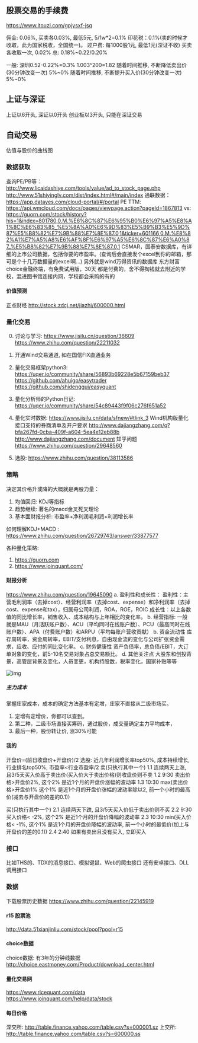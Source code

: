 ## 股票交易的手续费
https://www.itouzi.com/gpjysxf-jsq

佣金: 0.06%, 买卖各0.03%, 最低5元, 5/1w*2=0.1%
印花税：0.1%(卖的时候才收取，此为国家税收，全国统一)。
过户费: 每1000股1元, 最低1元(深证不收) 买卖各收取一次, 0.02%
总: 0.18%~0.22/0.20%

一般: 深圳0.52-0.22%=0.3%
    1.003^200=1.82
    随着时间推移, 不断降低卖出价(30分钟改变一次) 5%~0%
    随着时间推移, 不断提升买入价(30分钟改变一次) 5%~0%

## 上证与深证
上证以6开头,
深证以0开头
创业板以3开头, 只能在深证交易

## 自动交易
估值与股价的曲线图

### 数据获取
查询PE/PB等：
    http://www.licaidashiye.com/tools/value/ad_to_stock_page.php
    http://www.51shiyinglv.com/dist/index.html#/main/index
    通联数据：https://app.datayes.com/cloud-portal/#/portal
PE TTM:
    https://api.wmcloud.com/docs/pages/viewpage.action?pageId=1867813
vs:
    https://guorn.com/stock/history?his=1&index=801780,0.M.%E6%8C%87%E6%95%B0%E6%97%A5%E8%A1%8C%E6%83%85_%E5%8A%A0%E6%9D%83%E5%B9%B3%E5%9D%87%E5%B8%82%E7%9B%88%E7%8E%87.0,1&ticker=601166,0.M.%E8%82%A1%E7%A5%A8%E6%AF%8F%E6%97%A5%E6%8C%87%E6%A0%87_%E5%B8%82%E7%9B%88%E7%8E%87.0,1
CSMAR，国泰安数据库，有详细的上市公司数据，包括你要的市盈率。(查询后会直接发个excel到你的邮箱，那可是个十几万数据量的excel啊…)
另外就是wind万得资讯的数据库
东方财富choice金融终端，有免费试用版，30天
都是付费的，舍不得掏钱就去附近的学校，混进图书馆连接内网，学校都会采购的有的

#### 价值预测
正点财经
http://stock.zdcj.net/jiazhi/600000.html

### 量化交易
0. 讨论与学习:
    https://www.jisilu.cn/question/36609
    https://www.zhihu.com/question/22211032
1. 开通Wind交易通道, 如在国信FIX直通业务
2. 量化交易框架python3:
    https://uqer.io/community/share/56893b69228e5b67159beb37
    https://github.com/ahuigo/easytrader
    https://github.com/shidenggui/easyquant
3. 量化分析师的Python日记:
    https://uqer.io/community/share/54c89443f9f06c276f651a52
4. 量化实时数据:
    https://www.jisilu.cn/data/sfnew/#tlink_3
    Wind机构版量化接口支持的券商清单及开户要求
    http://www.dajiangzhang.com/q?bfa267fd-0cba-409f-a604-5ea4e12eb88b
    http://www.dajiangzhang.com/document
    知乎问题
    https://www.zhihu.com/question/29648560

5. 选股:
    https://www.zhihu.com/question/38113586

### 策略
决定其价格升或降的大概就是两股力量：
1. 均值回归: KDJ等指标
2. 趋势继续: 著名的macd金叉死叉理论
3. 基本面财报分析: 市盈率+净利润毛利润+利润增长率

如何理解KDJ+MACD : https://www.zhihu.com/question/26729743/answer/33877577

各种量化策略:
1. https://guorn.com
2. https://www.joinquant.com/

#### 财报分析
https://www.zhihu.com/question/19645090
a. 盈利性和成长性：
    盈利性：主营毛利润率（去掉cost）、经营利润率（去掉cost、expense）和净利润率（去掉cost、expense和tax），归属母公司利润，ROA，ROE，ROIC
    成长性：以上各数值的同比增长率，销售收入、成本结构与上年相比的变化率。
b. 经营指标: 一般就是MAU（月活跃账户数）、ACU（平均同时在线账户数）、PCU（最高同时在线账户数）、APA（付费账户数）和ARPU（平均每账户营收贡献）
b. 资金流动性
    库存周转率，资金周转率，EBIT/支付利息，自由现金流的变化与公司扩张资金需求，应收、应付的同比变化率。
c. 财务健康性
    资产负债率，总负债/EBIT，大订单对象的变化，前5-10名交易对象占总交易额比。
d. 其他关注点
    大股东和创投背景，高管层背景及变化，人员变更，机构持股数，税率变化，国家补贴等等

![img](/a/img/my-stock-0.jpg)

##### 主力成本
掌握庄家成本，成本的确定方法基本有定增，庄家不直接从二级市场买。
1. 定增有定增价，你都可以查到。
2. 第二种，二级市场直接买筹码，通过股价，成交量确定主力平均成本，
3. 最后一种，股份转让价, 涨30%可能


#### 我的
开盘价=(前日收盘价+开盘价)/2
选股: 近几年利润增长率top50%, 成本持续增长, 行业排名top50%, 市盈率<行业市盈率/2
卖(只执行其中一个)
    1.1 连续两天上涨, 且3/5天买入价高于卖出价(买入价大于卖出价格)则收盘价则不卖
    1.2 9:30 卖出价格>开盘价2%, 这个2% 是近1个月的开盘价涨幅的波动率
    1.3 10:30 max(卖出价格>开盘价1% 这个1% 是近1个月的开盘价涨幅的波动率除以2, 前一个小时的最高价(减去与开盘价的差的0.1))

买(只执行其中一个)
    2.1 连续两天下跌, 且3/5天买入价低于卖出价则不买
    2.2 9:30 买入价格< -2%, 这个2% 是近1个月的开盘价降幅的波动率
    2.3 10:30 min(买入价格< -1%, 这个1% 是近1个月的开盘价降幅的波动率, 前一个小时的最低价(加上与开盘价的差的0.1))
    2.4 2:40 如果有卖出且没有买入, 立即买入


### 接口
比如THS的、TDX的消息接口、模拟键鼠、Web的爬虫接口
还有安卓接口、DLL调用接口

### 数据
下载股票历史数据
https://www.zhihu.com/question/22145919

#### r15 股票池
http://data.51xianjinliu.com/stock/pool?pool=r15

#### choice数据
choice数据: 有3年的分钟线数据
http://choice.eastmoney.com/Product/download_center.html

#### 量化交易网
https://www.ricequant.com/data
https://www.joinquant.com/help/data/stock

#### 每日价格
深交所:
http://table.finance.yahoo.com/table.csv?s=000001.sz
上交所:
http://table.finance.yahoo.com/table.csv?s=600000.ss
